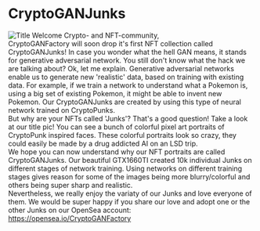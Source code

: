 # CryptoGANJunks
![Title](https://user-images.githubusercontent.com/97019499/148154172-4b6c4f05-bf91-4959-8993-eae61d69b678.png)
Welcome Crypto- and NFT-community,  
CryptoGANFactory will soon drop it's first NFT collection called CryptoGANJunks! In case you wonder what the hell GAN means, it stands for generative adversarial network. You still don't know what the hack we are talking about? Ok, let me explain. Generative adversarial networks enable us to generate new 'realistic' data, based on training with existing data. For example, if we train a network to understand what a Pokemon is, using a big set of existing Pokemon, it might be able to invent new Pokemon. Our CryptoGANJunks are created by using this type of neural network trained on CryptoPunks.  
But why are your NFTs called 'Junks'? That's a good question! Take a look at our title pic! You can see a bunch of colorful pixel art portraits of CryptoPunk inspired faces. These colorful portraits look so crazy, they could easily be made by a drug addicted AI on an LSD trip.  
We hope you can now understand why our NFT portraits are called CryptoGANJunks. Our beautiful GTX1660TI created 10k individual Junks on different stages of network training. Using networks on different training stages gives reason for some of the images being more blurry/colorful and others being super sharp and realistic.  
Nevertheless, we really enjoy the variaty of our Junks and love everyone of them. We would be super happy if you share our love and adopt one or the other Junks on our OpenSea account:  https://opensea.io/CryptoGANFactory  


 
